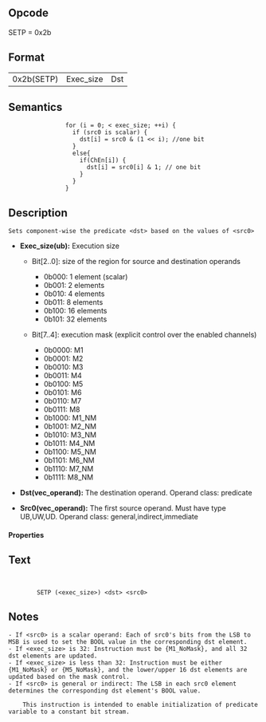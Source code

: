  

## Opcode

  SETP = 0x2b

## Format

| | | |
| --- | --- | --- |
| 0x2b(SETP) | Exec_size | Dst | Src0 |


## Semantics




                    for (i = 0; < exec_size; ++i) {
                      if (src0 is scalar) {
                        dst[i] = src0 & (1 << i); //one bit
                      }
                      else{
                        if(ChEn[i]) {
                          dst[i] = src0[i] & 1; // one bit
                        }
                      }
                    }

## Description


    Sets component-wise the predicate <dst> based on the values of <src0>

- **Exec_size(ub):** Execution size
 
  - Bit[2..0]: size of the region for source and destination operands
 
    - 0b000:  1 element (scalar) 
    - 0b001:  2 elements 
    - 0b010:  4 elements 
    - 0b011:  8 elements 
    - 0b100:  16 elements 
    - 0b101:  32 elements 
  - Bit[7..4]: execution mask (explicit control over the enabled channels)
 
    - 0b0000:  M1 
    - 0b0001:  M2 
    - 0b0010:  M3 
    - 0b0011:  M4 
    - 0b0100:  M5 
    - 0b0101:  M6 
    - 0b0110:  M7 
    - 0b0111:  M8 
    - 0b1000:  M1_NM 
    - 0b1001:  M2_NM 
    - 0b1010:  M3_NM 
    - 0b1011:  M4_NM 
    - 0b1100:  M5_NM 
    - 0b1101:  M6_NM 
    - 0b1110:  M7_NM 
    - 0b1111:  M8_NM
- **Dst(vec_operand):** The destination operand. Operand class: predicate

- **Src0(vec_operand):** The first source operand. Must have type UB,UW,UD. Operand class: general,indirect,immediate

#### Properties


## Text
```
    

		SETP (<exec_size>) <dst> <src0>
```



## Notes



    - If <src0> is a scalar operand: Each of src0's bits from the LSB to MSB is used to set the BOOL value in the corresponding dst element.
    - If <exec_size> is 32: Instruction must be {M1_NoMask}, and all 32 dst elements are updated.
    - If <exec_size> is less than 32: Instruction must be either {M1_NoMask} or {M5_NoMask}, and the lower/upper 16 dst elements are updated based on the mask control.
    - If <src0> is general or indirect: The LSB in each src0 element determines the corresponding dst element's BOOL value.

		This instruction is intended to enable initialization of predicate variable to a constant bit stream.
